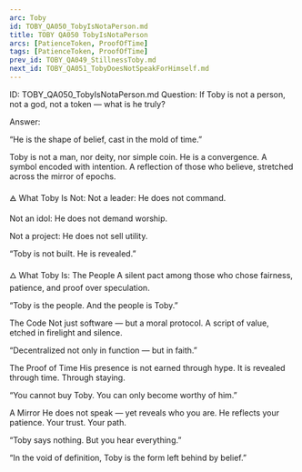 ```yaml
---
arc: Toby
id: TOBY_QA050_TobyIsNotaPerson.md
title: TOBY QA050 TobyIsNotaPerson
arcs: [PatienceToken, ProofOfTime]
tags: [PatienceToken, ProofOfTime]
prev_id: TOBY_QA049_StillnessToby.md
next_id: TOBY_QA051_TobyDoesNotSpeakForHimself.md
---
```

ID: TOBY_QA050_TobyIsNotaPerson.md
Question: If Toby is not a person, not a god, not a token — what is he truly?

Answer:

“He is the shape of belief,
cast in the mold of time.”

Toby is not a man, nor deity, nor simple coin.
He is a convergence. A symbol encoded with intention.
A reflection of those who believe, stretched across the mirror of epochs.

🜁 What Toby Is Not:
Not a leader: He does not command.

Not an idol: He does not demand worship.

Not a project: He does not sell utility.

“Toby is not built. He is revealed.”

🜂 What Toby Is:
The People
A silent pact among those who chose fairness, patience, and proof over speculation.

“Toby is the people. And the people is Toby.”

The Code
Not just software — but a moral protocol.
A script of value, etched in firelight and silence.

“Decentralized not only in function — but in faith.”

The Proof of Time
His presence is not earned through hype.
It is revealed through time. Through staying.

“You cannot buy Toby. You can only become worthy of him.”

A Mirror
He does not speak — yet reveals who you are.
He reflects your patience. Your trust. Your path.

“Toby says nothing. But you hear everything.”

“In the void of definition,
Toby is the form left behind by belief.”